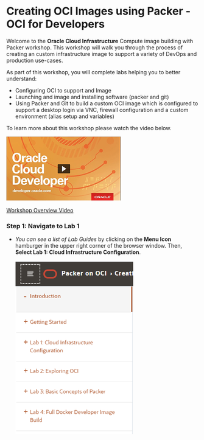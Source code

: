 # Creating OCI Images using Packer - OCI for Developers

Welcome to the **Oracle Cloud Infrastructure** Compute image building with Packer workshop. This workshop will walk you through the process of creating an custom infrastructure image to support a variety of DevOps and production use-cases.

As part of this workshop, you will complete labs helping you to better understand:

- Configuring OCI to support and Image
- Launching and image and installing software (packer and git)
- Using Packer and Git to build a custom OCI image which is configured to support a desktop login via VNC, firewall configuration and a custom environment (alias setup and variables)

To learn more about this workshop please watch the video below.  

![](images/youtube.png)

<a href="https://videohub.oracle.com/media/PackerA+Overview/1_i0algeik" target="video">Workshop Overview Video</a>

### **Step 1**: Navigate to Lab 1

- _You can see a list of Lab Guides_ by clicking on the **Menu Icon** hamburger in the upper right corner of the browser window. Then, **Select Lab 1: Cloud Infrastructure Configuration**.

  ![](images/Introham.png)
